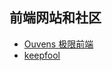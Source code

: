 前端网站和社区
---

* [Ouvens 极限前端](http://jixianqianduan.com/)
* [keepfool](http://www.cnblogs.com/keepfool)